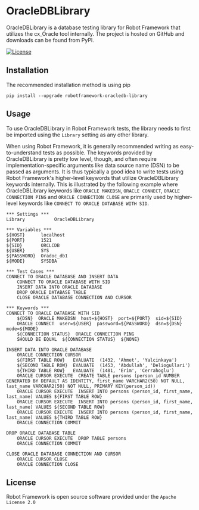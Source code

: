 # OracleDBLibrary
OracleDBLibrary is a database testing library for Robot Framework that utilizes the cx_Oracle tool internally.
The project is hosted on GitHub and downloads can be found from PyPI.

[![License](https://img.shields.io/badge/License-Apache_2.0-blue.svg)](https://opensource.org/licenses/Apache-2.0)

## Installation

The recommended installation method is using pip

    pip install --upgrade robotframework-oracledb-library

## Usage
To use OracleDBLibrary in Robot Framework tests, the library needs to first be imported using the ``Library`` setting as any other library.

When using Robot Framework, it is generally recommended writing as easy-to-understand tests as possible. 
The keywords provided by OracleDBLibrary is pretty low level, though, and often require implementation-specific arguments like data source name (DSN) to be passed as arguments. 
It is thus typically a good idea to write tests using Robot Framework's higher-level keywords that utilize OracleDBLibrary keywords internally. 
This is illustrated by the following example where OracleDBLibrary keywords like ``ORACLE MAKEDSN``, ``ORACLE CONNECT``, ``ORACLE CONNECTION PING`` and ``ORACLE CONNECTION CLOSE`` are primarily used by higher-level keywords like ``CONNECT TO ORACLE DATABASE WITH SID``.

    *** Settings ***
    Library           OracleDBLibrary

    *** Variables ***
    ${HOST}      localhost
    ${PORT}      1521
    ${SID}       ORCLCDB
    ${USER}      SYS
    ${PASSWORD}  Oradoc_db1
    ${MODE}      SYSDBA

    *** Test Cases ***
    CONNECT TO ORACLE DATABASE AND INSERT DATA
        CONNECT TO ORACLE DATABASE WITH SID
        INSERT DATA INTO ORACLE DATABASE
        DROP ORACLE DATABASE TABLE
        CLOSE ORACLE DATABASE CONNECTION AND CURSOR

    *** Keywords ***
    CONNECT TO ORACLE DATABASE WITH SID
        ${DSN}  ORACLE MAKEDSN  host=${HOST}  port=${PORT}  sid=${SID}
        ORACLE CONNECT  user=${USER}  password=${PASSWORD}  dsn=${DSN}  mode=${MODE}
        ${CONNECTION STATUS}  ORACLE CONNECTION PING
        SHOULD BE EQUAL  ${CONNECTION STATUS}  ${NONE}
    
    INSERT DATA INTO ORACLE DATABASE
        ORACLE CONNECTION CURSOR
        ${FIRST TABLE ROW}   EVALUATE  (1432, 'Ahmet', 'Yalcinkaya')
        ${SECOND TABLE ROW}  EVALUATE  (1453, 'Abdullah', 'Deliogullari')
        ${THIRD TABLE ROW}   EVALUATE  (1481, 'Erim', 'Cerrahoglu')
        ORACLE CURSOR EXECUTE  CREATE TABLE persons (person_id NUMBER GENERATED BY DEFAULT AS IDENTITY, first_name VARCHAR2(50) NOT NULL, last_name VARCHAR2(50) NOT NULL, PRIMARY KEY(person_id))
        ORACLE CURSOR EXECUTE  INSERT INTO persons (person_id, first_name, last_name) VALUES ${FIRST TABLE ROW}
        ORACLE CURSOR EXECUTE  INSERT INTO persons (person_id, first_name, last_name) VALUES ${SECOND TABLE ROW}
        ORACLE CURSOR EXECUTE  INSERT INTO persons (person_id, first_name, last_name) VALUES ${THIRD TABLE ROW}
        ORACLE CONNECTION COMMIT

    DROP ORACLE DATABASE TABLE
        ORACLE CURSOR EXECUTE  DROP TABLE persons
        ORACLE CONNECTION COMMIT

    CLOSE ORACLE DATABASE CONNECTION AND CURSOR
        ORACLE CURSOR CLOSE
        ORACLE CONNECTION CLOSE

## License

Robot Framework is open source software provided under the `Apache License 2.0`